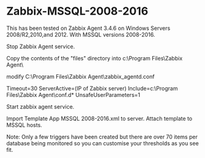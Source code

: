 # Zabbix-MSSQL-2008-2016

 This has been tested on Zabbix Agent 3.4.6 on Windows Servers 2008/R2,2010,and 2012. With MSSQL versions 2008-2016.

Stop Zabbix Agent service.

Copy the contents of the "files" directory into c:\Program Files\Zabbix Agent\

modify C:\Program Files\Zabbix Agent\zabbix_agentd.conf

Timeout=30
ServerActive=(IP of Zabbix server)
Include=c:\Program Files\Zabbix Agent\conf.d\*
UnsafeUserParameters=1

Start zabbix agent service.

Import Template App MSSQL 2008-2016.xml to server.
Attach template to MSSQL hosts.

Note: Only a few triggers have been created but there are over 70 items per database being monitored so you can customise your thresholds as you see fit.

